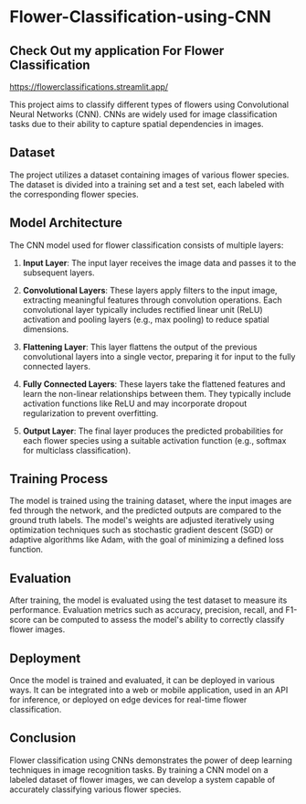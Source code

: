 # Flower-Classification-using-CNN
## Check Out my application For Flower Classification
https://flowerclassifications.streamlit.app/

This project aims to classify different types of flowers using Convolutional Neural Networks (CNN). CNNs are widely used for image classification tasks due to their ability to capture spatial dependencies in images.

## Dataset

The project utilizes a dataset containing images of various flower species. The dataset is divided into a training set and a test set, each labeled with the corresponding flower species.

## Model Architecture

The CNN model used for flower classification consists of multiple layers:

1. **Input Layer**: The input layer receives the image data and passes it to the subsequent layers.

2. **Convolutional Layers**: These layers apply filters to the input image, extracting meaningful features through convolution operations. Each convolutional layer typically includes rectified linear unit (ReLU) activation and pooling layers (e.g., max pooling) to reduce spatial dimensions.

3. **Flattening Layer**: This layer flattens the output of the previous convolutional layers into a single vector, preparing it for input to the fully connected layers.

4. **Fully Connected Layers**: These layers take the flattened features and learn the non-linear relationships between them. They typically include activation functions like ReLU and may incorporate dropout regularization to prevent overfitting.

5. **Output Layer**: The final layer produces the predicted probabilities for each flower species using a suitable activation function (e.g., softmax for multiclass classification).

## Training Process

The model is trained using the training dataset, where the input images are fed through the network, and the predicted outputs are compared to the ground truth labels. The model's weights are adjusted iteratively using optimization techniques such as stochastic gradient descent (SGD) or adaptive algorithms like Adam, with the goal of minimizing a defined loss function.

## Evaluation

After training, the model is evaluated using the test dataset to measure its performance. Evaluation metrics such as accuracy, precision, recall, and F1-score can be computed to assess the model's ability to correctly classify flower images.

## Deployment

Once the model is trained and evaluated, it can be deployed in various ways. It can be integrated into a web or mobile application, used in an API for inference, or deployed on edge devices for real-time flower classification.

## Conclusion

Flower classification using CNNs demonstrates the power of deep learning techniques in image recognition tasks. By training a CNN model on a labeled dataset of flower images, we can develop a system capable of accurately classifying various flower species.
